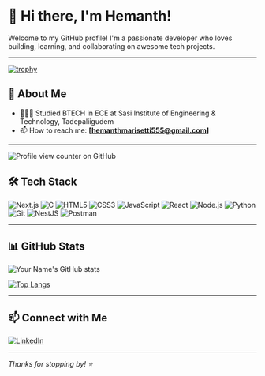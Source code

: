 # 👋 Hi there, I'm Hemanth!

Welcome to my GitHub profile! I'm a passionate developer who loves building, learning, and collaborating on awesome tech projects.

---
[![trophy](https://github-profile-trophy.vercel.app/?username=HemanthMarisetti0&theme=onedark)](https://github.com/ryo-ma/github-profile-trophy)

## 🚀 About Me

- 👩🏻‍🎓 Studied BTECH in ECE at Sasi Institute of Engineering & Technology, Tadepaliigudem
- 📫 How to reach me: **[hemanthmarisetti555@gmail.com]**


---
![Profile view counter on GitHub](https://komarev.com/ghpvc/?username=HemanthMarisetti0)

## 🛠️ Tech Stack

![Next.js](https://img.shields.io/badge/-Next.js-black?style=flat-square&logo=next.js)
![C](https://img.shields.io/badge/-C-00599C?style=flat-square&logo=c)
![HTML5](https://img.shields.io/badge/-HTML5-E34F26?style=flat-square&logo=html5&logoColor=white)
![CSS3](https://img.shields.io/badge/-CSS3-1572B6?style=flat-square&logo=css3)
![JavaScript](https://img.shields.io/badge/-JavaScript-black?style=flat-square&logo=javascript)
![React](https://img.shields.io/badge/-React-black?style=flat-square&logo=react)
![Node.js](https://img.shields.io/badge/-Node.js-black?style=flat-square&logo=node.js)
![Python](https://img.shields.io/badge/-Python-black?style=flat-square&logo=python)
![Git](https://img.shields.io/badge/-Git-black?style=flat-square&logo=git)
![NestJS](https://img.shields.io/badge/-NestJS-E0234E?style=flat-square&logo=nestjs&logoColor=white)
![Postman](https://img.shields.io/badge/-Postman-FF6C37?style=flat-square&logo=postman&logoColor=white)


---

## 📊 GitHub Stats

![Your Name's GitHub stats](https://github-readme-stats.vercel.app/api?username=HemanthMarisetti0&show_icons=true&hide_title=true&count_private=true&theme=github_dark)

[![Top Langs](https://github-readme-stats.vercel.app/api/top-langs/?username=HemanthMarisetti0&layout=compact&theme=github_dark)](https://github.com/HemanthMarisetti0)

---

## 📫 Connect with Me

[![LinkedIn](https://img.shields.io/badge/-LinkedIn-blue?style=flat-square&logo=linkedin&logoColor=white)]([https://linkedin.com/in/your-profile](https://www.linkedin.com/in/hemanth-kumar-marisetti-671298253/))  


---

_Thanks for stopping by! ⭐️_
